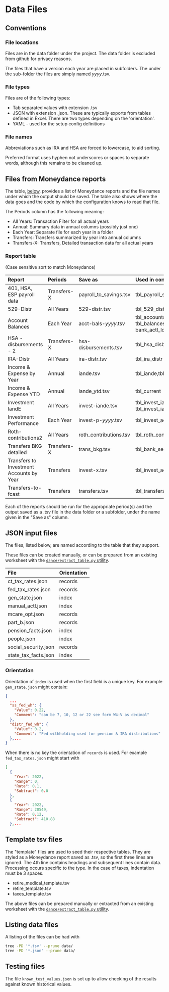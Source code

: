 # Data Files

## Conventions

### File locations

Files are in the data folder under the project.  The data folder is excluded from github for privacy reasons.

The files that have a version each year are placed in subfolders.  The under the sub-folder the files are simply named *yyyy*.tsv.

### File types

Files are of the following types:

- Tab separated values with extension .tsv
- JSON with extension .json.  These are typically exports from tables defined in Excel. There are two types depending on the 'orientation'.  
- YAML - used for the setup config definitions

### File names

Abbreviations such as IRA and HSA are forced to lowercase, to aid sorting. 

Preferred format uses hyphen not underscores or spaces to separate words, although this remains to be cleaned up.

## Files from Moneydance reports

The table, [below](#report-table), provides a list of Moneydance reports and the file names under which the output should be saved. The table also shows where the data goes and the code by which the configuration knows to read that file.

The Periods column has the following meaning:

- All Years: Transaction Filter for all actual years
- Annual: Summary data in annual columns (possibly just one)
- Each Year: Separate file for each year in a folder
- Transfers: Transfers summarized by year into annual columns
- Transfers-X: Transfers, Detailed transaction data for all actual years

### Report table

(Case sensitive sort to match Moneydance)

|Report|Periods|Save as|Used in config by|Data type code|
|:--|:--|:--|:--|:--|
|401, HSA, ESP payroll data|Transfers-X|payroll_to_savings.tsv|tbl_payroll_savings|md_pr_sav|
|529-Distr|All Years|529-distr.tsv|tbl_529_distr|md_529_distr|
|Account Balances|Each Year|acct-bals-*yyyy*.tsv|tbl_accounts[^1], tbl_balances, bank_actl_load.py|md_acct, md_bal2|
|HSA - disbursements - 2|Transfers-X|hsa-disbursements.tsv|tbl_hsa_disb|md_hsa_disb|
|IRA-Distr|All Years|ira-distr.tsv|tbl_ira_distr|md_ira_distr|
|Income & Expense by Year|Annual|iande.tsv|tbl_iande,tbl_iande_actl|md_iande_actl|
|Income & Expense YTD|Annual|iande_ytd.tsv|tbl_current|md_iande_actl|
|Investment IandE|All Years|invest-iande.tsv|tbl_invest_iande_values, tbl_invest_iande_ratios|md_invest_iande_values|
|Investment Performance|Each Year|invest-p-*yyyy*.tsv|tbl_invest_actl[^7]|md_invest_actl|
|Roth-contributions2|All Years|roth_contributions.tsv|tbl_roth_contributions|md_roth|
|Transfers BKG detailed|Transfers-X|trans_bkg.tsv|tbl_bank_sel_invest|md_sel_inv|
|Transfers to Investment Accounts by Year|Transfers|invest-x.tsv|tbl_invest_actl|md_invest_actl|
|Transfers-to-fcast|Transfers|transfers.tsv|tbl_transfers_actl|md_transfers_actl|

Each of the reports should be run for the appropriate period(s) and the output saved as a .tsv file in the data folder or a subfolder, under the name given in the "Save as" column.

## JSON input files

The files, listed below, are named according to the table that they support. 

These files can be created manually, or can be prepared from an existing worksheet with the [`dance/extract_table.py` utility](./operations.md#extract-table). 

|File|Orientation|
|:--|:--|
|ct_tax_rates.json|records|
|fed_tax_rates.json|records|
|gen_state.json|index|
|manual_actl.json|index|
|mcare_opt.json|records|
|part_b.json|records|
|pension_facts.json|index|
|people.json|index|
|social_security.json|records|
|state_tax_facts.json|index|

### Orientation

Orientation of `index` is used when the first field is a unique key.  For example `gen_state.json` might contain:

```json
{
  ...
  "ss_fed_wh": {
    "Value": 0.22,
    "Comment": "can be 7, 10, 12 or 22 see form W4-V as decimal"
  },
  "distr_fed_wh": {
    "Value": 0.2,
    "Comment": "Fed withholding used for pension & IRA distributions"
  },...
}
```

When there is no key the orientation of `records` is used. For example `fed_tax_rates.json` might start with

```json
[
  {
    "Year": 2022,
    "Range": 0,
    "Rate": 0.1,
    "Subtract": 0.0
  },
  {
    "Year": 2022,
    "Range": 20549,
    "Rate": 0.12,
    "Subtract": 410.88
  },...
```

## Template tsv files

The "template" files are used to seed their respective tables.
They are styled as a Moneydance report saved as .tsv, so the first three lines are ignored. The 4th line contains headings and subsequent lines contain data. 
Processing occurs specific to the type. In the case of taxes, indentation must be 3 spaces. 

- retire_medical_template.tsv
- retire_template.tsv
- taxes_template.tsv

The above files can be prepared manually or extracted from an existing worksheet with the [`dance/extract_table.py` utility](./operations.md#extract-table).

## Listing data files

A listing of the files can be had with 

```bash
tree -PD '*.tsv' --prune data/
tree -PD '*.json' --prune data/
```

## Testing files

The file `known_test_values.json` is set up to allow checking of the results against known historical values.
